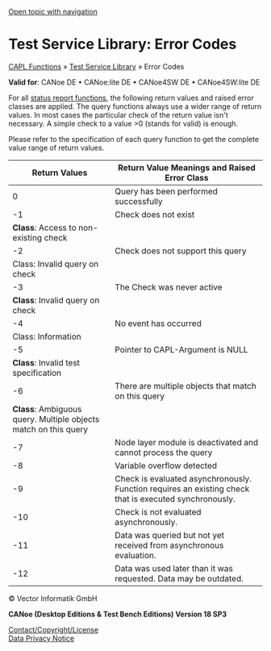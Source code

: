 [Open topic with navigation](../../../../CANoeDEFamily.htm#Topics/CAPLFunctions/Test/CAPLfunctionsTSLErrorCodes.md)

# Test Service Library: Error Codes

[CAPL Functions](../CAPLfunctions.md) » [Test Service Library](CAPLfunctionsTSLOverview.md) » Error Codes

**Valid for**: CANoe DE • CANoe:lite DE • CANoe4SW DE • CANoe4SW:lite DE

For all [status report functions](CAPLfunctionsTSLStatusReportFunctions.md), the following return values and raised error classes are applied. The query functions always use a wider range of return values. In most cases the particular check of the return value isn't necessary. A simple check to a value >0 (stands for valid) is enough.

Please refer to the specification of each query function to get the complete value range of return values.

| Return Values | Return Value Meanings and Raised Error Class |
|---------------|---------------------------------------------|
| 0             | Query has been performed successfully       |
| -1            | Check does not exist  
**Class**: Access to non-existing check |
| -2            | Check does not support this query  
Class: Invalid query on check |
| -3            | The Check was never active  
**Class**: Invalid query on check |
| -4            | No event has occurred  
Class: Information |
| -5            | Pointer to CAPL-Argument is NULL  
**Class**: Invalid test specification |
| -6            | There are multiple objects that match on this query  
**Class**: Ambiguous query. Multiple objects match on this query |
| -7            | Node layer module is deactivated and cannot process the query |
| -8            | Variable overflow detected |
| -9            | Check is evaluated asynchronously. Function requires an existing check that is executed synchronously. |
| -10           | Check is not evaluated asynchronously. |
| -11           | Data was queried but not yet received from asynchronous evaluation. |
| -12           | Data was used later than it was requested. Data may be outdated. |

© Vector Informatik GmbH

**CANoe (Desktop Editions & Test Bench Editions) Version 18 SP3**

[Contact/Copyright/License](../../Shared/ContactCopyrightLicense.md)  
[Data Privacy Notice](https://www.vector.com/int/en/company/get-info/privacy-policy/)
